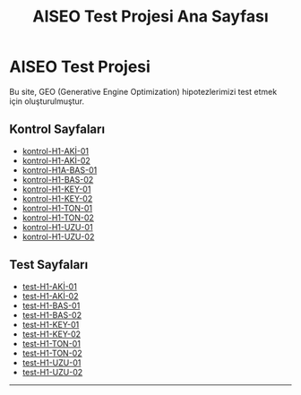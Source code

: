 ﻿---
title: "AISEO Test Projesi Ana Sayfası"
layout: "layout.html"
---

# AISEO Test Projesi

Bu site, GEO (Generative Engine Optimization) hipotezlerimizi test etmek için oluşturulmuştur.

## Kontrol Sayfaları
- [kontrol-H1-AKİ-01](/kontrol-h1-aki-01/)
- [kontrol-H1-AKİ-02](/kontrol-h1-aki-02/)
- [kontrol-H1A-BAS-01](/kontrol-h1-bas-01/)
- [kontrol-H1-BAS-02](/kontrol-h1-bas-02/)
- [kontrol-H1-KEY-01](/kontrol-h1-key-01/)
- [kontrol-H1-KEY-02](/kontrol-h1-key-02/)
- [kontrol-H1-TON-01](/kontrol-h1-ton-01/)
- [kontrol-H1-TON-02](/kontrol-h1-ton-02/)
- [kontrol-H1-UZU-01](/kontrol-h1-uzu-01/)
- [kontrol-H1-UZU-02](/kontrol-h1-uzu-02/)

## Test Sayfaları
- [test-H1-AKİ-01](/test-h1-aki-01/)
- [test-H1-AKİ-02](/test-h1-aki-02/)
- [test-H1-BAS-01](/test-h1-bas-01/)
- [test-H1-BAS-02](/test-h1-bas-02/)
- [test-H1-KEY-01](/test-h1-key-01/)
- [test-H1-KEY-02](/test-h1-key-02/)
- [test-H1-TON-01](/test-h1-ton-01/)
- [test-H1-TON-02](/test-h1-ton-02/)
- [test-H1-UZU-01](/test-h1-uzu-01/)
- [test-H1-UZU-02](/test-h1-uzu-02/)

---
